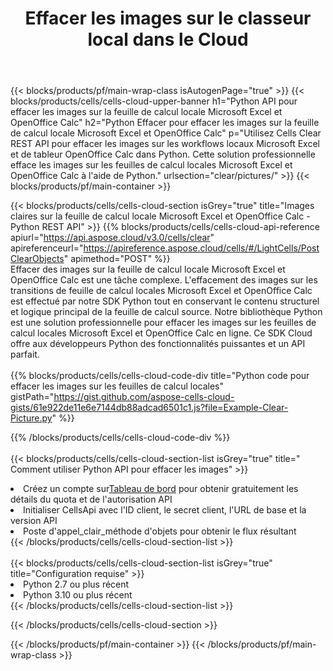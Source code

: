 ﻿---
title:  Effacer les images sur le classeur local dans le Cloud
description: API Cloud et SDK pour effacer les images sur Microsoft Excel et OpenOffice Calc. Effacez les images sur les feuilles de calcul locales par le Cells Cloud API. Le SDK prend en charge les types de langages de développement. Ils incluent Android, C#, Go, Java, NodeJS, Perl, PHP, Python, Ruby et Swift.
url: /fr/python/clear/pictures/
---
{{< blocks/products/pf/main-wrap-class isAutogenPage="true" >}}
{{< blocks/products/cells/cells-cloud-upper-banner h1="Python API pour effacer les images sur la feuille de calcul locale Microsoft Excel et OpenOffice Calc" h2="Python Effacer pour effacer les images sur la feuille de calcul locale Microsoft Excel et OpenOffice Calc" p="Utilisez Cells Clear REST API pour effacer les images sur les workflows locaux Microsoft Excel et de tableur OpenOffice Calc dans Python. Cette solution professionnelle efface les images sur les feuilles de calcul locales Microsoft Excel et OpenOffice Calc à l\'aide de Python." urlsection="clear/pictures/" >}}
{{< blocks/products/pf/main-container >}}

{{< blocks/products/cells/cells-cloud-section isGrey="true" title="Images claires sur la feuille de calcul locale Microsoft Excel et OpenOffice Calc - Python REST API" >}}
{{% blocks/products/cells/cells-cloud-api-reference apiurl="https://api.aspose.cloud/v3.0/cells/clear" apireferenceurl="https://apireference.aspose.cloud/cells/#/LightCells/PostClearObjects" apimethod="POST" %}}
<br/>
Effacer des images sur la feuille de calcul locale Microsoft Excel et OpenOffice Calc est une tâche complexe. L'effacement des images sur les transitions de feuille de calcul locales Microsoft Excel et OpenOffice Calc est effectué par notre SDK Python tout en conservant le contenu structurel et logique principal de la feuille de calcul source. Notre bibliothèque Python est une solution professionnelle pour effacer les images sur les feuilles de calcul locales Microsoft Excel et OpenOffice Calc en ligne. Ce SDK Cloud offre aux développeurs Python des fonctionnalités puissantes et un API parfait.
<br/>
<br/>
{{% blocks/products/cells/cells-cloud-code-div title="Python code pour effacer les images sur les feuilles de calcul locales" gistPath="https://gist.github.com/aspose-cells-cloud-gists/61e922de11e6e7144db88adcad6501c1.js?file=Example-Clear-Picture.py" %}}
  
{{% /blocks/products/cells/cells-cloud-code-div %}}
<br/>
<br/>
{{< blocks/products/cells/cells-cloud-section-list isGrey="true" title=" Comment utiliser Python API pour effacer les images" >}}
<li> Créez un compte sur<a href="https://dashboard.aspose.cloud/">Tableau de bord</a> pour obtenir gratuitement les détails du quota et de l'autorisation API</li>
<li>Initialiser CellsApi avec l'ID client, le secret client, l'URL de base et la version API</li>
<li>Poste d'appel_clair_méthode d'objets pour obtenir le flux résultant</li>
{{< /blocks/products/cells/cells-cloud-section-list >}}
<br/>
<br/>
{{< blocks/products/cells/cells-cloud-section-list isGrey="true" title="Configuration requise" >}}
<li>Python 2.7 ou plus récent</li>
<li>Python 3.10 ou plus récent</li>
{{< /blocks/products/cells/cells-cloud-section-list >}}

{{< /blocks/products/cells/cells-cloud-section >}}

{{< /blocks/products/pf/main-container >}}
{{< /blocks/products/pf/main-wrap-class >}}
